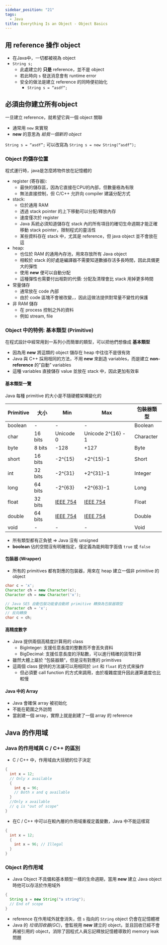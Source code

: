 ```yaml
---
sidebar_position: "21"
tags:
  - Java
title: Everything Is an Object - Object Basics
---
```

## 用 reference 操作 object

- 在Java中，一切都被視為 object
- `String s;`
	- 此處建立的 **只是** reference，並不是 object
	- 若此時向 `s` 發送消息會有 runtime error
	- 安全的做法是建立 reference 的同時便初始化
	    - `String s = “asdf“;`

## 必須由你建立所有object

一旦建立 reference，就希望它與一個 object 關聯
- 通常用 `new` 來實現
- **new** 的意思為 _給我一個新的 object_

`String s = “asdf”;`
可以改寫為
`String s = new String(“asdf“);`

### Object 的儲存位置

程式運行時，java是怎麼將物件放在記憶體的
- register (寄存器):
    - 最快的儲存區，因為它直接在CPU的內部，但數量極為有限
    - 無法直接控制，但 C/C++ 允許向 compiler 建議分配方式
- stack:
    - 位於通用 RAM
    - 透過 stack pointer 的上下移動可以分配/釋放內存
    - 速度僅次於 register
    - Java 系統必須知道儲存在 stack 內的所有項目的確切生命週期才能正確移動 stack pointer，限制程式的靈活性
    - 某些資料存在 stack 中，尤其是 reference，但 java object 並不會放在這
- heap:
    - 也位於 RAM 的通用內存池，用來存放所有 Java object
    - 相較於 stack 的好處是編譯器不需要知道數據存活多長時間，因此具備更大的彈性
    - 使用 **new** 便可以自動分配
    - 這種彈性也需要付出相對的代價: 分配及清理會比 stack 用掉更多時間
- 常量儲存
    - 通常放在 code 內部
    - 由於 code 區塊不會被改變，，因此這做法提供對常量不變性的保護
- 非 RAM 儲存
    - 在 process 控制之外的資料
    - 例如 stream, file

### Object 中的特例: 基本類型 (Primitive)

在程式設計中經常用到一系列小而簡單的類型，可以把他們想像成 **基本類型**
- 因為用 **new** 將這類的 object 儲存在 heap 中往往不是很有效
- Java 與 C++ 採用相同的方法，不用 **new** 來創造 variables，而是建立 **non-reference** 的”自動” variables
- 這種 variables 直接儲存 value 並放在 stack 中，因此更加有效率

#### 基本類型一覽
Java 每種 primitive 的大小是不隨硬體架構變化的

| Primitive | 大小      | Min                                                                                                                  | Max                                                                                                                  | 包裝器類型     |
| --------- | ------- | -------------------------------------------------------------------------------------------------------------------- | -------------------------------------------------------------------------------------------------------------------- | --------- |
| boolean   | -       | -                                                                                                                    | -                                                                                                                    | Boolean   |
| char      | 16 bits | Unicode 0                                                                                                            | Unicode 2^{16} - 1                                                                                                   | Character |
| byte      | 8 bits  | -128                                                                                                                 | +127                                                                                                                 | Byte      |
| short     | 16 bits | -2^{15}                                                                                                              | +2^{15}-1                                                                                                            | Short     |
| int       | 32 bits | -2^{31}                                                                                                              | +2^{31}-1                                                                                                            | Integer   |
| long      | 64 bits | -2^{63}                                                                                                              | +2^{63}-1                                                                                                            | Long      |
| float     | 32 bits | [IEEE 754](https://app.heptabase.com/89fe36cd-97a8-4fc9-847b-644189528206/card/df87b686-3950-4638-a11e-2a33618472e3) | [IEEE 754](https://app.heptabase.com/89fe36cd-97a8-4fc9-847b-644189528206/card/df87b686-3950-4638-a11e-2a33618472e3) | Float     |
| double    | 64 bits | [IEEE 754](https://app.heptabase.com/89fe36cd-97a8-4fc9-847b-644189528206/card/df87b686-3950-4638-a11e-2a33618472e3) | [IEEE 754](https://app.heptabase.com/89fe36cd-97a8-4fc9-847b-644189528206/card/df87b686-3950-4638-a11e-2a33618472e3) | Double    |
| void      | -       | -                                                                                                                    | -                                                                                                                    | Void      |

- 所有類型都有正負號 ⇒ Java 沒有 unsigned
- **boolean** 佔的空間沒有明確指定，僅定義為能夠取字面值 `true` 或 `false`

#### 包裝器 (Wrapper)

- 所有的 primitives 都有對應的包裝器，用來在 heap 建立一個非 primitive 的 object

```java
char c = 'x';
Character ch = new Character(c);
Character ch = new Character('x');

// Java SE5 自動包裝功能會自動將 primitive 轉換為包裝器類型
Character ch = 'x';
// 反向轉換
char c = ch;
```

#### 高精度數字

- Java 提供兩個高精度計算用的 class
    - BigInteger: 支援任意長度的整數而不會丟失資料
    - BigDecimal: 支援任意長度的浮點數，可以進行精確的貨幣計算
- 雖然大體上屬於 “包裝器類“，但是沒有對應的 primitives
- 這兩個 class 提供的方法讓可以用相同於 `int` 和 `float` 的方式來操作
    - 但必須要 call function 的方式來調用，由於複雜度提升因此運算速度也比較慢
#### Java 中的 Array

- Java 會確保 array 被初始化
- 不能在範圍之外訪問
- 當創建一個 array，實際上就是創建了一個 array 的 reference


## Java 的作用域

### Java 的作用域與 C / C++ 的區別

- C / C++ 中，作用域由大括號的位子決定
```cpp
{
  int x = 12;
  // Only x available
  {
    int q = 96;
    // Both x and q available
  }
  //Only x available
  // q is "out of scope"
}
```

- 在C / C++ 中可以在較內層的作用域重複定義變數，Java 中不能這樣寫
```java
{
  int x = 12;
  {
    int x = 96; // Illegal
  }
}
```

### Object 的作用域

- Java Object 不具備和基本類型一樣的生命週期，當用 **new** 建立 Java object時他可以存活於作用域外

```java
{
  String s = new String("a string");
  // End of scope
}
```
- reference 在作用域外就會消失，但 `s` 指向的 `String` object 仍會在記憶體裡
- Java 的 _垃圾回收器(GC)_，會監視用 **new** 建立的 object，並且回收已經不會再被引用的 object，消除了因程式人員忘記釋放記憶體導致的 memory leak 問題